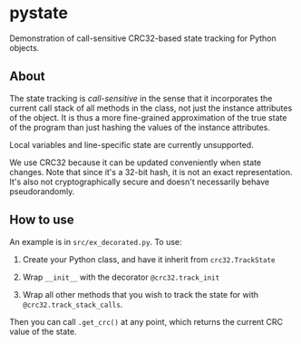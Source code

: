 # pystate

Demonstration of call-sensitive CRC32-based state tracking for Python objects.

## About

The state tracking is *call-sensitive* in the sense that it incorporates the current call stack of all methods in the class, not just the instance attributes of the object. It is thus a more fine-grained approximation of the true state of the program than just hashing the values of the instance attributes.

Local variables and line-specific state are currently unsupported.

We use CRC32 because it can be updated conveniently when state changes. Note that since it's a 32-bit hash, it is not an exact representation. It's also not cryptographically secure and doesn't necessarily behave pseudorandomly.

## How to use

An example is in `src/ex_decorated.py`. To use:

1. Create your Python class, and have it inherit from `crc32.TrackState`

2. Wrap `__init__` with the decorator `@crc32.track_init`

3. Wrap all other methods that you wish to track the state for with `@crc32.track_stack_calls`.

Then you can call `.get_crc()` at any point, which returns the current CRC value of the state.
